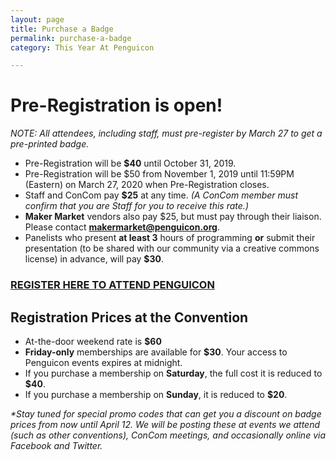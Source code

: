```yaml
---
layout: page
title: Purchase a Badge
permalink: purchase-a-badge
category: This Year At Penguicon

---
```

# Pre-Registration is open!

_NOTE: All attendees, including staff, must pre-register by March 27 to get a pre-printed badge._

* Pre-Registration will be **$40** until October 31, 2019.
* Pre-Registration will be $50 from November 1, 2019 until 11:59PM (Eastern) on March 27, 2020 when Pre-Registration closes.
* Staff and ConCom pay **$25** at any time. _(A ConCom member must confirm that you are Staff for you to receive this rate.)_
* **Maker Market** vendors also pay $25, but must pay through their liaison. Please contact **makermarket@penguicon.org**.
* Panelists who present **at least 3** hours of programming **or** submit their presentation (to be shared with our community via a creative commons license) in advance, will pay **$30**.

### [**REGISTER HERE TO ATTEND PENGUICON**](https://www.eventbrite.com/e/penguicon-2020-tickets-69656336979 "REGISTER HERE TO ATTEND PENGUICON")

## Registration Prices at the Convention

* At-the-door weekend rate is **$60**
* **Friday-only** memberships are available for **$30**. Your access to Penguicon events expires at midnight.
* If you purchase a membership on **Saturday**, the full cost it is reduced to **$40**.
* If you purchase a membership on **Sunday**, it is reduced to **$20**.

_*Stay tuned for special promo codes that can get you a discount on badge prices from now until April 12. We will be posting these at events we attend (such as other conventions), ConCom meetings, and occasionally online via Facebook and Twitter._